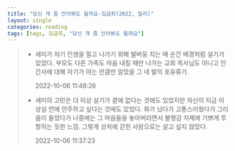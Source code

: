 ```yaml
---
title: "당신 개 좀 안아봐도 될까요-김금희(2022, 밀리)"
layout: single
categories: reading
tags: [tags, 김금희, "당신 개 좀 안아봐도 될까요"]
---
```


> - 세미가 자기 인생을 밀고 나가기 위해 발버둥 치는 매 순간 배경처럼 설기가 있었다. 부모도 다른 가족도 마음 내킬 때만 나가는 교회 목사님도 아니고 인간사에 대해 자기가 아는 만큼만 알았을 그 네 발의 포유류가.
>
>   2022-10-06 11:48:26
>
>   
>
> - 세미의 고민은 더 이상 설기가 곁에 없다는 것에도 있었지만 자신이 지금 이 상실 안에 안주하고 싶다는 것에도 있었다. 화가 났다가 고통스러웠다가 그리움이 들었다가 나중에는 그 마음들을 놓아버리면서 불행감 자체에 기쁘게 투항하는 듯한 느낌. 그렇게 상처에 갇힌 사람으로는 살고 싶지 않았다.
>
>   2022-10-06 11:37:23
